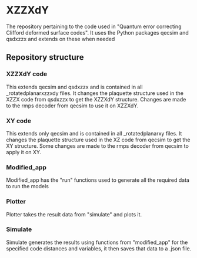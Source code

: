 # XZZXdY
The repository pertaining to the code used in "Quantum error correcting Clifford deformed surface codes". It uses the Python packages qecsim and qsdxzzx and extends on these when needed 
## Repository structure
### XZZXdY code
This extends qecsim and qsdxzzx and is contained in all _rotatedplanarxzzxdy files. It changes the plaquette structure used in the XZZX code from qsdxzzx to get the XZZXdY structure. Changes are made to the rmps decoder from qecsim to use it on XZZXdY.
### XY code
This extends only qecsim and is contained in all _rotatedplanarxy files. It changes the plaquette structure used in the XZ code from qecsim to get the XY structure. Some changes are made to the rmps decoder from qecsim to apply it on XY.
### Modified_app
Modified_app has the "run" functions used to generate all the required data to run the models
### Plotter
Plotter takes the result data from "simulate" and plots it.
### Simulate
Simulate generates the results using functions from "modified_app" for the specified code distances and variables, it then saves that data to a .json file. 
